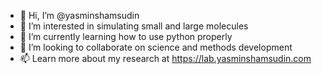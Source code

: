 - 👋 Hi, I’m @yasminshamsudin
- 👀 I’m interested in simulating small and large molecules
- 🌱 I’m currently learning how to use python properly
- 💞️ I’m looking to collaborate on science and methods development
- 📫 Learn more about my research at https://lab.yasminshamsudin.com

<!---
yasminshamsudin/yasminshamsudin is a ✨ special ✨ repository because its `README.md` (this file) appears on your GitHub profile.
You can click the Preview link to take a look at your changes.
--->
